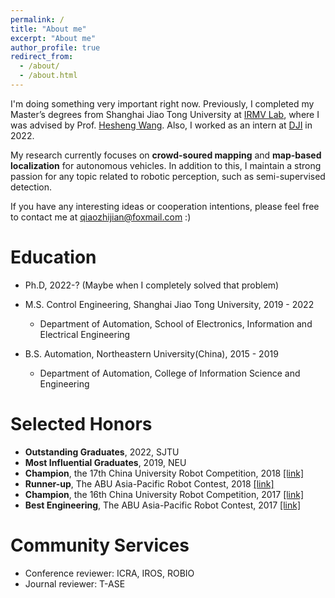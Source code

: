 ```yaml
---
permalink: /
title: "About me"
excerpt: "About me"
author_profile: true
redirect_from: 
  - /about/
  - /about.html
---
```


I'm doing something very important right now. Previously, I completed my Master’s degrees from Shanghai Jiao Tong University at [IRMV Lab](http://irmv.sjtu.edu.cn/), where I was advised by Prof. [Hesheng Wang](http://irmv.sjtu.edu.cn/wanghesheng). Also, I worked as an intern at [DJI](https://www.dji.com) in 2022.

My research currently focuses on **crowd-soured mapping** and **map-based localization** for autonomous vehicles. In addition to this, I maintain a strong passion for any topic related to robotic perception, such as semi-supervised detection.

If you have any interesting ideas or cooperation intentions, please feel free to contact me at qiaozhijian@foxmail.com :)

Education
======
* Ph.D, 2022-? (Maybe when I completely solved that problem)
  
* M.S. Control Engineering, Shanghai Jiao Tong University, 2019 - 2022
  * Department of Automation, School of Electronics, Information and Electrical Engineering 

* B.S. Automation, Northeastern University(China), 2015 - 2019
  * Department of Automation, College of Information Science and Engineering
  
Selected Honors
======
* **Outstanding Graduates**, 2022, SJTU
* **Most Influential Graduates**, 2019, NEU
* **Champion**, the 17th China University Robot Competition, 2018 [[link]](http://www.cnrobocon.net/#/)
* **Runner-up**, The ABU Asia-Pacific Robot Contest, 2018 [[link]](https://en.wikipedia.org/wiki/ABU_Robocon)
* **Champion**, the 16th China University Robot Competition, 2017 [[link]](http://www.cnrobocon.net/#/)
* **Best Engineering**, The ABU Asia-Pacific Robot Contest, 2017 [[link]](http://www.aburobocon.net/)

Community Services
======
* Conference reviewer: ICRA, IROS, ROBIO
* Journal reviewer: T-ASE
